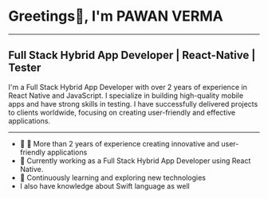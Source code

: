 # Greetings👋, I'm PAWAN VERMA

--- 

## Full Stack Hybrid App Developer | React-Native | Tester

I'm a Full Stack Hybrid App Developer with over 2 years of experience in React Native and JavaScript. I specialize in building high-quality mobile apps and have strong skills in testing. I have successfully delivered projects to clients worldwide, focusing on creating user-friendly and effective applications.

---

- 🔭 🚀 More than 2 years of experience creating innovative and user-friendly applications
- 💼 Currently working as a Full Stack Hybrid App Developer using React Native.
- 🌱 Continuously learning and exploring new technologies
-  I also have knowledge about Swift language as well
